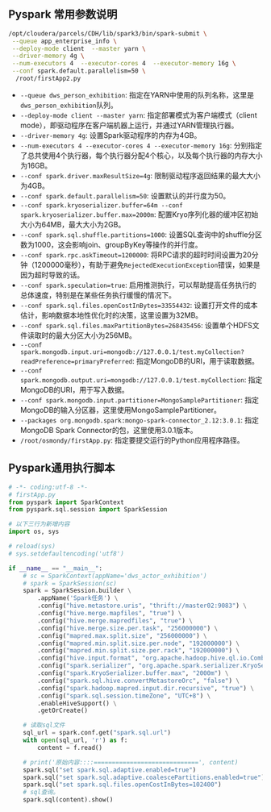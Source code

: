 ## Pyspark 常用参数说明

```bash
/opt/cloudera/parcels/CDH/lib/spark3/bin/spark-submit \
 --queue app_enterprise_info \
 --deploy-mode client  --master yarn \
 --driver-memory 4g \
 --num-executors 4  --executor-cores 4  --executor-memory 16g \
 --conf spark.default.parallelism=50 \
  /root/firstApp2.py
```

- `--queue dws_person_exhibition`: 指定在YARN中使用的队列名称，这里是`dws_person_exhibition`队列。
- `--deploy-mode client --master yarn`: 指定部署模式为客户端模式（client mode），即驱动程序在客户端机器上运行，并通过YARN管理执行器。
- `--driver-memory 4g`: 设置Spark驱动程序的内存为4GB。
- `--num-executors 4 --executor-cores 4 --executor-memory 16g`: 分别指定了总共使用4个执行器，每个执行器分配4个核心，以及每个执行器的内存大小为16GB。
- `--conf spark.driver.maxResultSize=4g`: 限制驱动程序返回结果的最大大小为4GB。
- `--conf spark.default.parallelism=50`: 设置默认的并行度为50。
- `--conf spark.kryoserializer.buffer=64m --conf spark.kryoserializer.buffer.max=2000m`: 配置Kryo序列化器的缓冲区初始大小为64MB，最大大小为2GB。
- `--conf spark.sql.shuffle.partitions=1000`: 设置SQL查询中的shuffle分区数为1000，这会影响join、groupByKey等操作的并行度。
- `--conf spark.rpc.askTimeout=1200000`: 将RPC请求的超时时间设置为20分钟（1200000毫秒），有助于避免`RejectedExecutionException`错误，如果是因为超时导致的话。
- `--conf spark.speculation=true`: 启用推测执行，可以帮助提高任务执行的总体速度，特别是在某些任务执行缓慢的情况下。
- `--conf spark.sql.files.openCostInBytes=33554432`: 设置打开文件的成本估计，影响数据本地性优化时的决策，这里设置为32MB。
- `--conf spark.sql.files.maxPartitionBytes=268435456`: 设置单个HDFS文件读取时的最大分区大小为256MB。
- `--conf spark.mongodb.input.uri=mongodb://127.0.0.1/test.myCollection?readPreference=primaryPreferred`: 指定MongoDB的URI，用于读取数据。
- `--conf spark.mongodb.output.uri=mongodb://127.0.0.1/test.myCollection`: 指定MongoDB的URI，用于写入数据。
- `--conf spark.mongodb.input.partitioner=MongoSamplePartitioner`: 指定MongoDB的输入分区器，这里使用MongoSamplePartitioner。
- `--packages org.mongodb.spark:mongo-spark-connector_2.12:3.0.1`: 指定MongoDB Spark Connector的包，这里使用3.0.1版本。
- `/root/osmondy/firstApp.py`: 指定要提交运行的Python应用程序路径。



## Pyspark通用执行脚本

```python
# -*- coding:utf-8 -*-
# firstApp.py
from pyspark import SparkContext
from pyspark.sql.session import SparkSession

# 以下三行为新增内容
import os, sys

# reload(sys)
# sys.setdefaultencoding('utf8')

if __name__ == "__main__":
    # sc = SparkContext(appName='dws_actor_exhibition')
    # spark = SparkSession(sc)
    spark = SparkSession.builder \
        .appName('Spark任务') \
        .config("hive.metastore.uris", "thrift://master02:9083") \
        .config("hive.merge.mapfiles", "true") \
        .config("hive.merge.mapredfiles", "true") \
        .config("hive.merge.size.per.task", "256000000") \
        .config("mapred.max.split.size", "256000000") \
        .config("mapred.min.split.size.per.node", "192000000") \
        .config("mapred.min.split.size.per.rack", "192000000") \
        .config("hive.input.format", "org.apache.hadoop.hive.ql.io.CombineHiveInputFormat") \
        .config("spark.serializer", "org.apache.spark.serializer.KryoSerializer") \
        .config("spark.KryoSerializer.buffer.max", "2000m") \
        .config("spark.sql.hive.convertMetastoreOrc", "false") \
        .config("spark.hadoop.mapred.input.dir.recursive", "true") \
        .config("spark.sql.session.timeZone", "UTC+8") \
        .enableHiveSupport() \
        .getOrCreate()

    # 读取sql文件
    sql_url = spark.conf.get("spark.sql.url")
    with open(sql_url, 'r') as f:
        content = f.read()

    # print('原始内容::::=============================', content)
    spark.sql("set spark.sql.adaptive.enabled=true")
    spark.sql("set spark.sql.adaptive.coalescePartitions.enabled=true")
    spark.sql("set spark.sql.files.openCostInBytes=102400")
    # sql查询。
    spark.sql(content).show()
```

